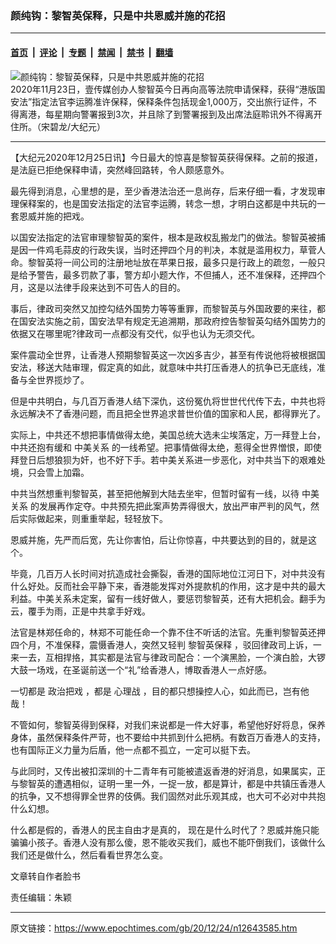 ### 颜纯钩：黎智英保释，只是中共恩威并施的花招

---

#### [首页](../../../..?n12643585) &nbsp;|&nbsp; [评论](../../../../../epoch-comment?n12643585) &nbsp;|&nbsp; [专题](../../../../../epoch-special?n12643585) &nbsp;|&nbsp; [禁闻](../../../../../epoch-news?n12643585) &nbsp;|&nbsp; [禁书](../../../../../books?n12643585) &nbsp;|&nbsp; [翻墙](https://github.com/gfw-breaker/nogfw/blob/master/README.md?n12643585)


<div><img alt="颜纯钩：黎智英保释，只是中共恩威并施的花招" class="attachment-djy_600_400 size-djy_600_400 wp-post-image" src="https://i.epochtimes.com/assets/uploads/2020/12/201223113824100311-600x400.jpg"/>
<div class="caption">
 2020年11月23日，壹传媒创办人黎智英今日再向高等法院申请保释，获得“港版国安法”指定法官李运腾准许保释，保释条件包括现金1,000万，交出旅行证件，不得离港，每星期向警署报到3次，并且除了到警署报到及出席法庭聆讯外不得离开住所。（宋碧龙/大纪元）
</div></div><hr/><div class="post_content" id="artbody" itemprop="articleBody">
 <!-- article content begin -->
 <p>
  【大纪元2020年12月25日讯】今日最大的惊喜是黎智英获得保释。之前的报道，是法庭已拒绝保释申请，突然峰回路转，令人颇感意外。
 </p>
 <p>
  最先得到消息，心里想的是，至少香港法治还一息尚存，后来仔细一看，才发现审理保释案的，也是国安法指定的法官李运腾，转念一想，才明白这都是中共玩的一套恩威并施的把戏。
 </p>
 <p>
  以国安法指定的法官审理黎智英的案件，根本是政权乱搬龙门的做法。黎智英被捕是因一件鸡毛蒜皮的行政失误，当时还押四个月的判决，本就是滥用权力，草菅人命。黎智英将一间公司的注册地址放在苹果日报，最多只是行政上的疏忽，一般只是给予警告，最多罚款了事，警方却小题大作，不但捕人，还不准保释，还押四个月，这是以法律手段来达到不可告人的目的。
 </p>
 <p>
  事后，律政司突然又加控勾结外国势力等等重罪，而黎智英与外国政要的来往，都在国安法实施之前，国安法早有规定无追溯期，那政府控告黎智英勾结外国势力的依据又在哪里呢?律政司一点都没有交代，似乎也认为无须交代。
 </p>
 <p>
  案件震动全世界，让香港人预期黎智英这一次凶多吉少，甚至有传说他将被根据国安法，移送大陆审理，假定真的如此，就意味中共打压香港人的抗争已无底线，准备与全世界揽炒了。
 </p>
 <p>
  但是中共明白，与几百万香港人结下深仇，这份冤仇将世世代代传下去，中共也将永远解决不了香港问题，而且把全世界追求普世价值的国家和人民，都得罪光了。
 </p>
 <p>
  实际上，中共还不想把事情做得太绝，美国总统大选未尘埃落定，万一拜登上台，中共还抱有缓和
  <ok href="https://www.epochtimes.com/gb/tag/%E4%B8%AD%E7%BE%8E%E5%85%B3%E7%B3%BB.html">
   中美关系
  </ok>
  的一线希望。把事情做得太绝，惹得全世界憎恨，即使拜登日后想狼狈为奸，也不好下手。若中美关系进一步恶化，对中共当下的艰难处境，只会雪上加霜。
 </p>
 <p>
  中共当然想重判黎智英，甚至把他解到大陆去坐牢，但暂时留有一线，以待
  <ok href="https://www.epochtimes.com/gb/tag/%E4%B8%AD%E7%BE%8E%E5%85%B3%E7%B3%BB.html">
   中美关系
  </ok>
  的发展再作定夺。中共预先把此案声势弄得很大，放出严审严判的风气，然后实际做起来，则重重举起，轻轻放下。
 </p>
 <p>
  恩威并施，先严而后宽，先让你害怕，后让你惊喜，中共要达到的目的，就是这个。
 </p>
 <p>
  毕竟，几百万人长时间对抗造成社会撕裂，香港的国际地位江河日下，对中共没有什么好处。反而社会平静下来，香港能发挥对外提款机的作用，这才是中共的最大利益。中美关系未定案，留有一线好做人，要惩罚黎智英，还有大把机会。翻手为云，覆手为雨，正是中共拿手好戏。
 </p>
 <p>
  法官是林郑任命的，林郑不可能任命一个靠不住不听话的法官。先重判黎智英还押四个月，不准保释，震慑香港人，突然又轻判
  <ok href="https://www.epochtimes.com/gb/tag/%E9%BB%8E%E6%99%BA%E8%8B%B1%E4%BF%9D%E9%87%8A.html">
   黎智英保释
  </ok>
  ，驳回律政司上诉，一来一去，互相捍挌，其实都是法官与律政司配合：一个演黑脸，一个演白脸，大锣大鼓一场戏，在圣诞前送一个“礼”给香港人，博取香港人一点好感。
 </p>
 <p>
  一切都是
  <ok href="https://www.epochtimes.com/gb/tag/%E6%94%BF%E6%B2%BB%E6%8A%8A%E6%88%8F.html">
   政治把戏
  </ok>
  ，都是
  <ok href="https://www.epochtimes.com/gb/tag/%E5%BF%83%E7%90%86%E6%88%98.html">
   心理战
  </ok>
  ，目的都只想操控人心，如此而已，岂有他哉！
 </p>
 <p>
  不管如何，黎智英得到保释，对我们来说都是一件大好事，希望他好好将息，保养身体，虽然保释条件严苛，也不要给中共抓到什么把柄。有数百万香港人的支持，也有国际正义力量为后盾，他一点都不孤立，一定可以挺下去。
 </p>
 <p>
  与此同时，又传出被扣深圳的十二青年有可能被遣返香港的好消息，如果属实，正与黎智英的遭遇相似，证明一里一外，一捉一放，都是算计，都是中共镇压香港人的抗争，又不想得罪全世界的伎俩。我们固然对此乐观其成，也大可不必对中共抱什么幻想。
 </p>
 <p>
  什么都是假的，香港人的民主自由才是真的， 现在是什么时代了？恩威并施只能骗骗小孩子。香港人没有那么傻，恩不能收买我们，威也不能吓倒我们，该做什么我们还是做什么，然后看看世界怎么变。
 </p>
 <p>
  文章转自作者脸书
 </p>
 <p>
  责任编辑：朱颖
 </p>
 <!-- article content end -->
 <div id="below_article_ad">
 </div>
</div>


---

原文链接：https://www.epochtimes.com/gb/20/12/24/n12643585.htm